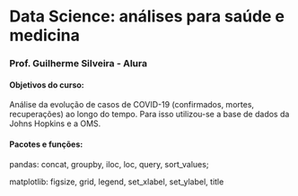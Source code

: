# Data Science: análises para saúde e medicina
### Prof. Guilherme Silveira - Alura

#### Objetivos do curso:
Análise da evolução de casos de COVID-19 (confirmados, mortes, recuperações) ao longo do tempo. Para isso utilizou-se a base de dados da Johns Hopkins e a OMS.

#### Pacotes e funções:
pandas: concat, groupby, iloc, loc, query, sort_values; <p>
matplotlib: figsize, grid, legend, set_xlabel, set_ylabel, title
